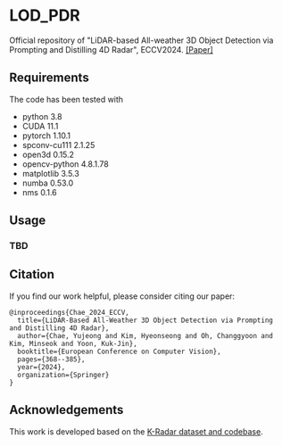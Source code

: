 # LOD_PDR

Official repository of "LiDAR-based All-weather 3D Object Detection via Prompting and Distilling 4D Radar", ECCV2024. [[Paper]](https://www.ecva.net/papers/eccv_2024/papers_ECCV/papers/07349.pdf)

## Requirements
The code has been tested with
- python 3.8
- CUDA 11.1
- pytorch 1.10.1 
- spconv-cu111 2.1.25
- open3d 0.15.2
- opencv-python 4.8.1.78
- matplotlib 3.5.3
- numba 0.53.0
- nms 0.1.6

## Usage

### TBD

## Citation

If you find our work helpful, please consider citing our paper:
```
@inproceedings{Chae_2024_ECCV,
  title={LiDAR-Based All-Weather 3D Object Detection via Prompting and Distilling 4D Radar},
  author={Chae, Yujeong and Kim, Hyeonseong and Oh, Changgyoon and Kim, Minseok and Yoon, Kuk-Jin},
  booktitle={European Conference on Computer Vision},
  pages={368--385},
  year={2024},
  organization={Springer}
}
```

## Acknowledgements

This work is developed based on the [K-Radar dataset and codebase](https://github.com/kaist-avelab/K-Radar).
